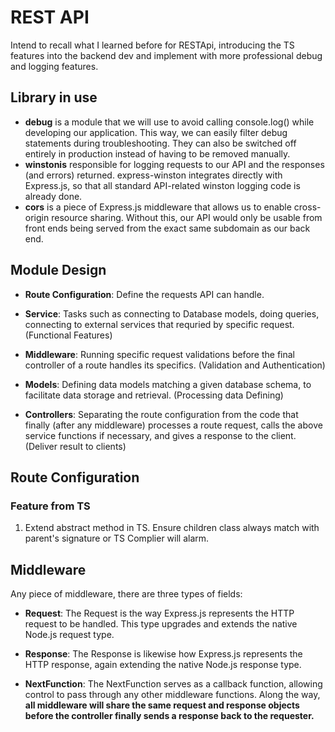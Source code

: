 # REST API

Intend to recall what I learned before for RESTApi, introducing the TS features into the backend dev and implement with more professional debug and logging features.

## Library in use

- **debug** is a module that we will use to avoid calling console.log() while developing our application. This way, we can easily filter debug statements during troubleshooting. They can also be switched off entirely in production instead of having to be removed manually.
- **winstonis** responsible for logging requests to our API and the responses (and errors) returned. express-winston integrates directly with Express.js, so that all standard API-related winston logging code is already done.
- **cors** is a piece of Express.js middleware that allows us to enable cross-origin resource sharing. Without this, our API would only be usable from front ends being served from the exact same subdomain as our back end.

## Module Design

- **Route Configuration**: Define the requests API can handle.

- **Service**: Tasks such as connecting to Database models, doing queries, connecting to external services that requried by specific request. (Functional Features)

- **Middleware**: Running specific request validations before the final controller of a route handles its specifics. (Validation and Authentication)

- **Models**: Defining data models matching a given database schema, to facilitate data storage and retrieval. (Processing data Defining)

- **Controllers**: Separating the route configuration from the code that finally (after any middleware) processes a route request, calls the above service functions if necessary, and gives a response to the client. (Deliver result to clients)

## Route Configuration

### Feature from TS

1. Extend abstract method in TS. Ensure children class always match with parent's signature or TS Complier will alarm.

## Middleware

Any piece of middleware, there are three types of fields:

- **Request**: The Request is the way Express.js represents the HTTP request to be handled. This type upgrades and extends the native Node.js request type.

- **Response**: The Response is likewise how Express.js represents the HTTP response, again extending the native Node.js response type.

- **NextFunction**: The NextFunction serves as a callback function, allowing control to pass through any other middleware functions. Along the way, **all middleware will share the same request and response objects before the controller finally sends a response back to the requester.**
